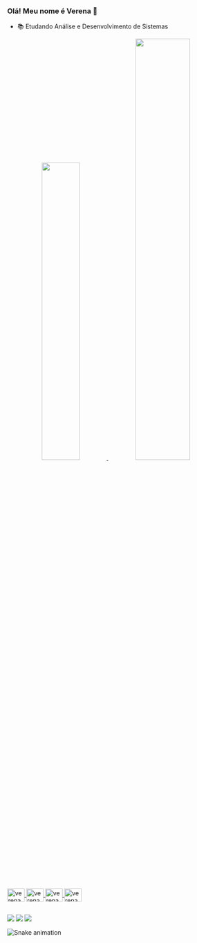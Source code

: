 ### Olá! Meu nome é Verena 👋


- 📚 Etudando Análise e Desenvolvimento de Sistemas 

<div align="center">

  <a href="https://github.com/verenaDante">
  <img width="42%" src="https://github-readme-stats.vercel.app/api?username=verenaDante&show_icons=true&theme=dracula&include_all_commits=true&count_private=true"/>
  <img width="50%" src="https://github-readme-stats.vercel.app/api/top-langs/?username=verenaDante&layout=compact&langs_count=7&theme=dracula"/>

</div>


<div style="display: inline_block"><br>
<img align="center" alt="verenaDante-Js" height="30" width="40" src="https://cdn.jsdelivr.net/gh/devicons/devicon/icons/java/java-plain.svg" />
<img align="center" alt="verenaDante-Js" height="30" width="40" src="https://cdn.jsdelivr.net/gh/devicons/devicon/icons/git/git-original.svg" />                       <img align="center" alt="verenaDante-Js" height="30" width="40" src="https://cdn.jsdelivr.net/gh/devicons/devicon/icons/github/github-original.svg" />
<img align="center" alt="verenaDante-Js" height="30" width="40" src="https://cdn.jsdelivr.net/gh/devicons/devicon/icons/c/c-line.svg" />
           
</div>
 
 
 
 
##

<div> 
  
  <a href = "mailto:Dante.verena.biribi@gmail.com"><img src="https://img.shields.io/badge/-Gmail-%23333?style=for-the-badge&logo=gmail&logoColor=white" target="_blank"></a>
  <a href="https://www.instagram.com/vehdante/?hl=pt-br" target="_blank"><img src="https://img.shields.io/badge/-Instagram-%23E4405F?style=for-the-badge&logo=instagram&logoColor=white" target="_blank"></a>
  <a href="https://www.linkedin.com/in/verena-dante/" target="_blank"><img src="https://img.shields.io/badge/-LinkedIn-%230077B5?style=for-the-badge&logo=linkedin&logoColor=white" target="_blank"></a> 
  
   ![Snake animation](https://github.com/verenaDante/verenaDante/blob/output/github-contribution-grid-snake.svg)
 

</div>




